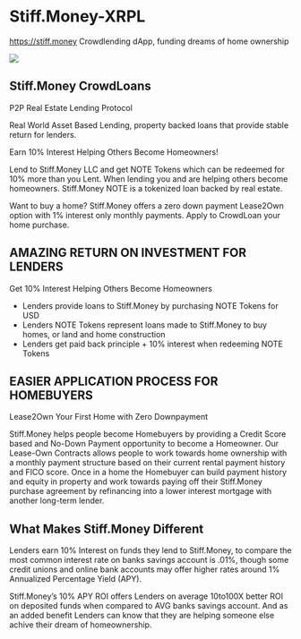 # Stiff.Money-XRPL
https://stiff.money Crowdlending dApp, funding dreams of home ownership

![](http://stiffmoney.com/wp-content/uploads/2024/04/StiffMoney-Crowdlending-logo300.png)

## Stiff.Money CrowdLoans 
P2P Real Estate Lending Protocol

Real World Asset Based Lending, property backed loans that provide stable return for lenders.

Earn 10% Interest Helping Others Become Homeowners!

Lend to Stiff.Money LLC and get NOTE Tokens which can be redeemed for 10% more than you Lent. When lending you and are helping others become homeowners. Stiff.Money NOTE is a tokenized loan backed by real estate.

Want to buy a home? Stiff.Money offers a zero down payment Lease2Own option with 1% interest only monthly payments. Apply to CrowdLoan your home purchase.

## AMAZING RETURN ON INVESTMENT FOR LENDERS	
Get 10% Interest Helping Others Become Homeowners

- Lenders provide loans to Stiff.Money by purchasing NOTE Tokens for USD
- Lenders NOTE Tokens represent loans made to Stiff.Money to buy homes, or land and home construction
- Lenders get paid back principle + 10% interest when redeeming NOTE Tokens

## EASIER APPLICATION PROCESS FOR HOMEBUYERS	
Lease2Own Your First Home with Zero Downpayment

Stiff.Money helps people become Homebuyers by providing a Credit Score based and No-Down Payment opportunity to become a Homeowner. Our Lease-Own Contracts allows people to work towards home ownership with a monthly payment structure based on their current rental payment history and FICO score. Once in a home the Homebuyer can build payment history and equity in property and work towards paying off their Stiff.Money purchase agreement by refinancing into a lower interest mortgage with another long-term lender.

## What Makes Stiff.Money Different

Lenders earn 10% Interest on funds they lend to Stiff.Money, to compare the most common interest rate on banks savings account is .01%, though some credit unions and online bank accounts may offer higher rates around 1% Annualized Percentage Yield (APY).

Stiff.Money’s 10% APY ROI offers Lenders on average 10to100X better ROI on deposited funds when compared to AVG banks savings account. And as an added benefit Lenders can know that they are helping someone else achive their dream of homeownership.
